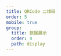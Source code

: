 ```yaml
---
title: QRCode 二维码
order: 5
mobile: true
group:
  title: 数据展示
  order: 4
  path: display
---
```


<code src="../demo/QRCode.jsx"></code>
<API src="../src/QRCode.tsx"></API>
